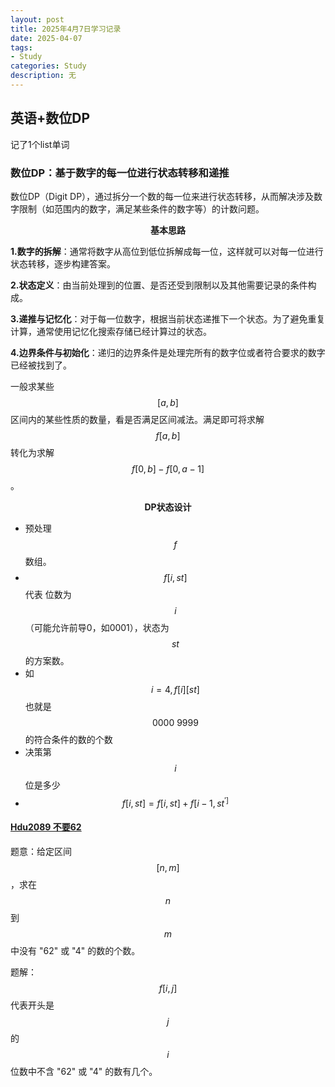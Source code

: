 ```yaml
---
layout: post
title: 2025年4月7日学习记录
date: 2025-04-07
tags:
- Study
categories: Study
description: 无
---
```


## 英语+数位DP

<!-- more -->

记了1个list单词

### 数位DP：基于数字的每一位进行状态转移和递推

数位DP（Digit DP），通过拆分一个数的每一位来进行状态转移，从而解决涉及数字限制（如范围内的数字，满足某些条件的数字等）的计数问题。

<center><b>基本思路</b></center>

**1.数字的拆解**：通常将数字从高位到低位拆解成每一位，这样就可以对每一位进行状态转移，逐步构建答案。

**2.状态定义**：由当前处理到的位置、是否还受到限制以及其他需要记录的条件构成。

**3.递推与记忆化**：对于每一位数字，根据当前状态递推下一个状态。为了避免重复计算，通常使用记忆化搜索存储已经计算过的状态。

**4.边界条件与初始化**：递归的边界条件是处理完所有的数字位或者符合要求的数字已经被找到了。

一般求某些 $$[a,b]$$ 区间内的某些性质的数量，看是否满足区间减法。满足即可将求解 $$f[a,b]$$转化为求解 $$f[0,b]-f[0,a-1]$$ 。

<center><b>DP状态设计</b></center>

- 预处理 $$f$$ 数组。
- $$f[i,st]$$ 代表 位数为 $$i$$ （可能允许前导0，如0001），状态为 $$st$$ 的方案数。
- 如 $$i=4,f[i][st]$$ 也就是 $$0000~9999$$ 的符合条件的数的个数
- 决策第 $$i$$ 位是多少
- $$f[i,st]=f[i,st]+f[i-1,st^{']}$$

#### [Hdu2089 不要62](https://acm.hdu.edu.cn/showproblem.php?pid=2089)

题意：给定区间 $$[n,m]$$，求在 $$n$$ 到 $$m$$ 中没有 "62" 或 "4" 的数的个数。

题解：$$f[i,j]$$ 代表开头是 $$j$$ 的 $$i$$ 位数中不含 "62" 或 "4" 的数有几个。

```c++

```



